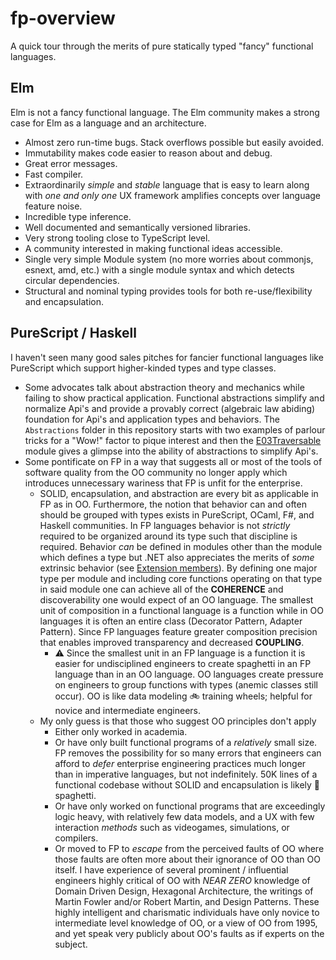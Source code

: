 # fp-overview

A quick tour through the merits of pure statically typed "fancy" functional languages.

## Elm

Elm is not a fancy functional language. The Elm community makes a strong case for Elm as a language and an architecture.

- Almost zero run-time bugs. Stack overflows possible but easily avoided.
- Immutability makes code easier to reason about and debug.
- Great error messages.
- Fast compiler.
- Extraordinarily _simple_ and _stable_ language that is easy to learn along with _one and only one_ UX framework amplifies concepts over language feature noise.
- Incredible type inference.
- Well documented and semantically versioned libraries.
- Very strong tooling close to TypeScript level.
- A community interested in making functional ideas accessible.
- Single very simple Module system (no more worries about commonjs, esnext, amd, etc.) with a single module syntax and which detects circular dependencies.
- Structural and nominal typing provides tools for both re-use/flexibility and encapsulation.

## PureScript / Haskell

I haven't seen many good sales pitches for fancier functional languages like PureScript which support higher-kinded types and type classes.

- Some advocates talk about abstraction theory and mechanics while failing to show practical application. Functional abstractions simplify and normalize Api's
and provide a provably correct (algebraic law abiding) foundation for Api's and application types and behaviors. The `Abstractions` folder in this repository starts
with two examples of parlour tricks for a "Wow!" factor to pique interest and then the [E03Traversable](./src/Abstraction/E03Traversable.purs) module gives a glimpse
into the ability of abstractions to simplify Api's.
- Some pontificate on FP in a way that suggests all or most of the tools of software quality from the OO community no longer apply which introduces unnecessary wariness
that FP is unfit for the enterprise.
  - SOLID, encapsulation, and abstraction are every bit as applicable in FP as in OO. Furthermore, the notion that behavior
  can and often should be grouped with types exists in PureScript, OCaml, F#, and Haskell communities. In FP languages behavior is
  not _strictly_ required to be organized around its type such that discipline is required. Behavior _can_ be defined in modules other than the module which defines a type but .NET
  also appreciates the merits of _some_ extrinsic behavior (see [Extension members](https://learn.microsoft.com/en-us/dotnet/csharp/programming-guide/classes-and-structs/extension-methods)).
  By defining one major type per module and including core functions operating on that type in said module one can achieve all of the **COHERENCE** and discoverability one would expect of an OO language.
  The smallest unit of composition in a functional language is a function while in OO languages it is often an entire class (Decorator Pattern, Adapter Pattern). Since FP languages feature
  greater composition precision that enables improved transparency and decreased **COUPLING**.
    - ⚠️ Since the smallest unit in an FP language is a function it is easier for undisciplined engineers to create spaghetti in an FP language than in an OO language.
    OO languages create pressure on engineers to group functions with types (anemic classes still occur). OO is like data modeling 🚲 training wheels; helpful for novice and intermediate engineers.
  - My only guess is that those who suggest OO principles don't apply
    - Either only worked in academia.
    - Or have only built functional programs of a _relatively_ small size. FP removes the possibility for so many errors that engineers can afford to _defer_ enterprise
    engineering practices much longer than in imperative languages, but not indefinitely. 50K lines of a functional codebase without SOLID and encapsulation is likely 🍝 spaghetti.
    - Or have only worked on functional programs that are exceedingly logic heavy, with relatively few data models, and a UX with few interaction _methods_ such as videogames, simulations,
    or compilers.
    - Or moved to FP to _escape_ from the perceived faults of OO where those faults are often more about their ignorance of OO than OO itself. I have experience of
    several prominent / influential engineers highly critical of OO with _NEAR ZERO_ knowledge of Domain Driven Design, Hexagonal Architecture,
    the writings of Martin Fowler and/or Robert Martin, and Design Patterns. These highly intelligent and charismatic individuals have only novice to intermediate level knowledge
    of OO, or a view of OO from 1995, and yet speak very publicly about OO's faults as if experts on the subject.
